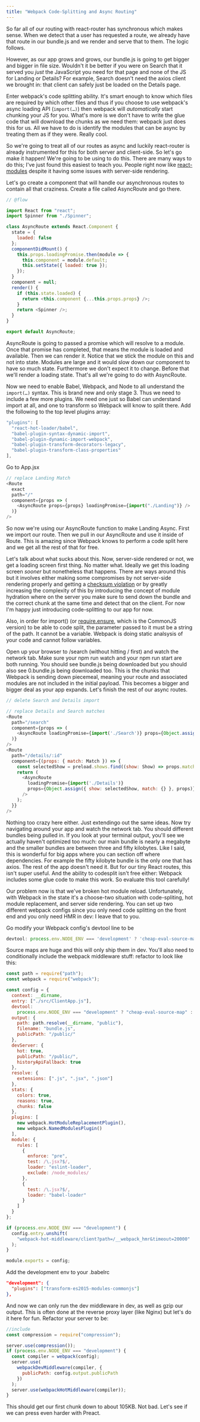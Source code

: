 ```yaml
---
title: "Webpack Code-Splitting and Async Routing"
---
```


So far all of our routing with react-router has synchronous which makes sense. When we detect that a user has requested a route, we already have that route in our bundle.js and we render and serve that to them. The logic follows.

However, as our app grows and grows, our bundle.js is going to get bigger and bigger in file size. Wouldn't it be better if you were on Search that it served you _just_ the JavaScript you need for that page and none of the JS for Landing or Details? For example, Search doesn't need the axios client we brought in: that client can safely just be loaded on the Details page.

Enter webpack's code splitting ability. It's smart enough to know which files are required by which other files and thus if you choose to use webpack's async loading API (`import(…)`) then webpack will _automatically_ start chunking your JS for you. What's more is we don't have to write the glue code that will download the chunks as we need them: webpack just does this for us. All we have to do is identify the modules that can be async by treating them as if they were. Really cool.

So we're going to treat all of our routes as async and luckily react-router is already instrumented for this for both server and client-side. So let's go make it happen! We're going to be using to do this. There are many ways to do this; I've just found this easiest to teach you. People right now like [react-modules][modules] despite it having some issues with server-side rendering.

Let's go create a component that will handle our asynchronous routes to contain all that craziness. Create a file called AsyncRoute and go there.

```javascript
// @flow

import React from "react";
import Spinner from "./Spinner";

class AsyncRoute extends React.Component {
  state = {
    loaded: false
  };
  componentDidMount() {
    this.props.loadingPromise.then(module => {
      this.component = module.default;
      this.setState({ loaded: true });
    });
  }
  component = null;
  render() {
    if (this.state.loaded) {
      return <this.component {...this.props.props} />;
    }
    return <Spinner />;
  }
}

export default AsyncRoute;
```

AsyncRoute is going to passed a promise which will resolve to a module. Once that promise has completed, that means the module is loaded and available. Then we can render it. Notice that we stick the module on this and not into state. Modules are large and it would slow down our component to have so much state. Furthermore we don't expect it to change. Before that we'll render a loading state. That's all we're going to do with AsyncRoute.

Now we need to enable Babel, Webpack, and Node to all understand the `import(…)` syntax. This is brand new and only stage 3. Thus we need to include a few more plugins. We need one just so Babel can understand import at all, and one to transform so Webpack will know to split there. Add the following to the top level plugins array:

```javascript
"plugins": [
  "react-hot-loader/babel",
  "babel-plugin-syntax-dynamic-import",
  "babel-plugin-dynamic-import-webpack",
  "babel-plugin-transform-decorators-legacy",
  "babel-plugin-transform-class-properties"
],
```

Go to App.jsx

```javascript
// replace Landing Match
<Route
  exact
  path="/"
  component={props => (
    <AsyncRoute props={props} loadingPromise={import("./Landing")} />
  )}
/>
```

So now we're using our AsyncRoute function to make Landing Async. First we import our route. Then we pull in our AsyncRoute and use it inside of Route. This is amazing since Webpack knows to perform a code split here and we get all the rest of that for free.

Let's talk about what sucks about this. Now, server-side rendered or not, we get a loading screen first thing. No matter what. Ideally we get this loading screen _sooner_ but nonetheless that happens. There are ways around this but it involves either making some compromises by not server-side rendering properly and getting a [checksum violation][checksum] or by greatly increasing the complexity of this by introducing the concept of module hydration where on the server you make sure to send down the bundle and the correct chunk at the same time and detect that on the client. For now I'm happy just introducing code-splitting to our app for now.

Also, in order for import() (or [require.ensure][ensure], which is the CommonJS version) to be able to code split, the parameter passed to it must be a string of the path. It cannot be a variable. Webpack is doing static analsysis of your code and cannot follow variables.

Open up your browser to /search (without hitting / first) and watch the network tab. Make sure your npm run watch and your npm run start are both running. You should see bundle.js being downloaded but you should also see 0.bundle.js being downloaded too. This is the chunks that Webpack is sending down piecemeal, meaning your route and associated modules are not included in the initial payload. This becomes a bigger and bigger deal as your app expands. Let's finish the rest of our async routes.

```javascript
// delete Search and Details import

// replace Details and Search matches
<Route
  path="/search"
  component={props => (
    <AsyncRoute loadingPromise={import('./Search')} props={Object.assign({ shows: preload.shows }, props)} />
  )}
/>
<Route
  path="/details/:id"
  component={(props: { match: Match }) => {
    const selectedShow = preload.shows.find((show: Show) => props.match.params.id === show.imdbID);
    return (
      <AsyncRoute
        loadingPromise={import('./Details')}
        props={Object.assign({ show: selectedShow, match: {} }, props)}
      />
    );
  }}
/>
```

Nothing too crazy here either. Just extendingo out the same ideas. Now try navigating around your app and watch the network tab. You should different bundles being pulled in. If you look at your terminal output, you'll see we actually haven't optimized too much: our main bundle is nearly a megabyte and the smaller bundles are between three and fifty kilobytes. Like I said, this is wonderful for big apps where you can section off where dependencies. For example the fifty kilobyte bundle is the only one that has axios. The rest of the app doesn't need it. But for our tiny React routes, this isn't super useful. And the ability to codesplit isn't free either: Webpack includes some glue code to make this work. So evaluate this tool carefully!

Our problem now is that we've broken hot module reload. Unfortunately, with Webpack in the state it's a choose-two situation with code-spliting, hot module replacement, and server side rendering. You can set up two different webpack configs since you only need code splitting on the front end and you only need HMR in dev: I leave that to you.

Go modify your Webpack config's devtool line to be

```javascript
devtool: process.env.NODE_ENV === 'development' ? 'cheap-eval-source-map' : false,
```

Source maps are huge and this will only ship them in dev. You'll also need to conditionally include the webpack middleware stuff: refactor to look like this:

```javascript
const path = require("path");
const webpack = require("webpack");

const config = {
  context: __dirname,
  entry: ["./src/ClientApp.js"],
  devtool:
    process.env.NODE_ENV === "development" ? "cheap-eval-source-map" : false,
  output: {
    path: path.resolve(__dirname, "public"),
    filename: "bundle.js",
    publicPath: "/public/"
  },
  devServer: {
    hot: true,
    publicPath: "/public/",
    historyApiFallback: true
  },
  resolve: {
    extensions: [".js", ".jsx", ".json"]
  },
  stats: {
    colors: true,
    reasons: true,
    chunks: false
  },
  plugins: [
    new webpack.HotModuleReplacementPlugin(),
    new webpack.NamedModulesPlugin()
  ],
  module: {
    rules: [
      {
        enforce: "pre",
        test: /\.jsx?$/,
        loader: "eslint-loader",
        exclude: /node_modules/
      },
      {
        test: /\.jsx?$/,
        loader: "babel-loader"
      }
    ]
  }
};

if (process.env.NODE_ENV === "development") {
  config.entry.unshift(
    "webpack-hot-middleware/client?path=/__webpack_hmr&timeout=20000"
  );
}

module.exports = config;
```

Add the development env to your .babelrc

```json
"development": {
  "plugins": ["transform-es2015-modules-commonjs"]
},
```

And now we can only run the dev middleware in dev, as well as gzip our output. This is often done at the reverse proxy layer (like Nginx) but let's do it here for fun. Refactor your server to be:

```javascript
//include
const compression = require("compression");

server.use(compression());
if (process.env.NODE_ENV === "development") {
  const compiler = webpack(config);
  server.use(
    webpackDevMiddleware(compiler, {
      publicPath: config.output.publicPath
    })
  );
  server.use(webpackHotMiddleware(compiler));
}
```

This should get our first chunk down to about 105KB. Not bad. Let's see if we can press even harder with Preact.

[modules]: https://github.com/threepointone/react-modules
[ensure]: https://webpack.github.io/docs/code-splitting.html#commonjs-require-ensure
[checksum]: https://stackoverflow.com/questions/34311221/what-is-checksum-in-react-and-how-to-use-it
